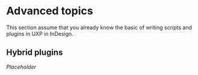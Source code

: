 # Advanced topics

This section assume that you already know the basic of writing scripts and plugins in UXP in InDesign.

## Hybrid plugins 
_Placeholder_